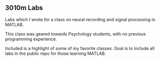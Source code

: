 
## 3010m Labs

Labs which I wrote for a class on neural recording and signal processing in MATLAB.

This class was geared towards Psychology students, with no previous programming experience. 

Included is a highlight of some of my favorite classes. 
Goal is to include all labs in the public repo for those learning MATLAB. 

